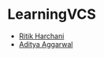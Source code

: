 # LearningVCS

- [Ritik Harchani](https://github.com/harchani-ritik)
- [Aditya Aggarwal](https://github.com/Aditya-2001)
